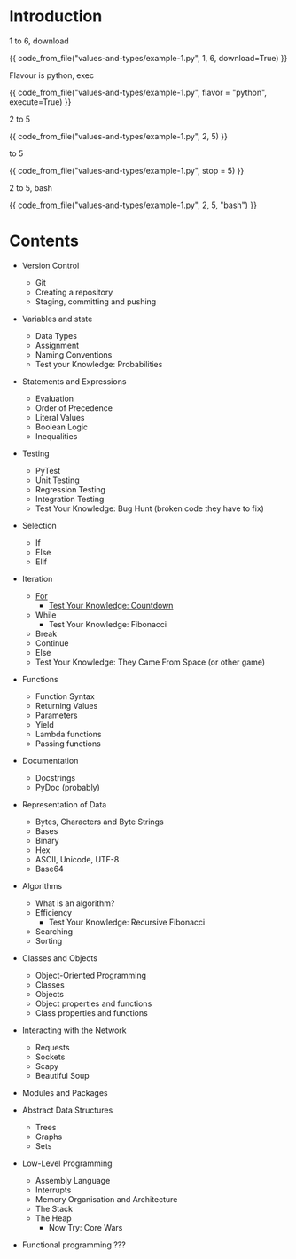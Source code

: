 # Introduction

1 to 6, download

{{ code_from_file("values-and-types/example-1.py", 1, 6, download=True) }}

Flavour is python, exec

{{ code_from_file("values-and-types/example-1.py", flavor = "python", execute=True) }}

2 to 5

{{ code_from_file("values-and-types/example-1.py", 2, 5) }}

to 5

{{ code_from_file("values-and-types/example-1.py", stop = 5) }}

2 to 5, bash

{{ code_from_file("values-and-types/example-1.py", 2, 5, "bash") }}


# Contents
* Version Control
	* Git
	* Creating a repository
	* Staging, committing and pushing

* Variables and state
	* Data Types
	* Assignment
	* Naming Conventions
	* Test your Knowledge: Probabilities

* Statements and Expressions
	* Evaluation
	* Order of Precedence
	* Literal Values
	* Boolean Logic
	* Inequalities

* Testing
	* PyTest
	* Unit Testing
	* Regression Testing
	* Integration Testing
	* Test Your Knowledge: Bug Hunt (broken code they have to fix)

* Selection
	* If
	* Else
	* Elif
* Iteration
	* [For](./for-loops/README.md)
		* [Test Your Knowledge: Countdown](./for-loops/README.md#test-your-knowledge-countdown)
	* While
		* Test Your Knowledge: Fibonacci
	* Break
	* Continue
	* Else
	* Test Your Knowledge: They Came From Space (or other game)

* Functions
	* Function Syntax
	* Returning Values
	* Parameters
	* Yield
	* Lambda functions
	* Passing functions


* Documentation
	* Docstrings
	* PyDoc (probably)

* Representation of Data
	* Bytes, Characters and Byte Strings
	* Bases
	* Binary
	* Hex
	* ASCII, Unicode, UTF-8
	* Base64


* Algorithms
	* What is an algorithm?
	* Efficiency
		* Test Your Knowledge: Recursive Fibonacci 
	* Searching
	* Sorting

* Classes and Objects
	* Object-Oriented Programming
	* Classes
	* Objects
	* Object properties and functions
	* Class properties and functions
* Interacting with the Network
	* Requests
	* Sockets
	* Scapy
	* Beautiful Soup

* Modules and Packages


* Abstract Data Structures
	* Trees
	* Graphs
	* Sets
* Low-Level Programming
	* Assembly Language
	* Interrupts
	* Memory Organisation and Architecture
	* The Stack 
	* The Heap
		* Now Try: Core Wars

* Functional programming
???

